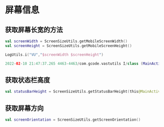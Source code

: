 # 屏幕信息

## 获取屏幕长宽的方法

```kotlin
val screenWidth = ScreenSizeUtils.getMobileScreenWidth()
val screenHeight = ScreenSizeUtils.getMobileScreenHeight()
```

```kotlin
LogUtils.i("VU","$screenWidth $screenHeight")

2022-02-10 21:47:37.265 4463-4463/com.gcode.vastutils I/class (MainActivity.kt:43): method: onCreate() key: VU content: 1080 2340
```

## 获取状态栏高度

```kotlin
val statusBarHeight = ScreenSizeUtils.getStatusBarHeight(this@MainActivity)
```

## 获取屏幕方向

```kotlin
val screenOrientation = ScreenSizeUtils.getScreenOrientation()
```

